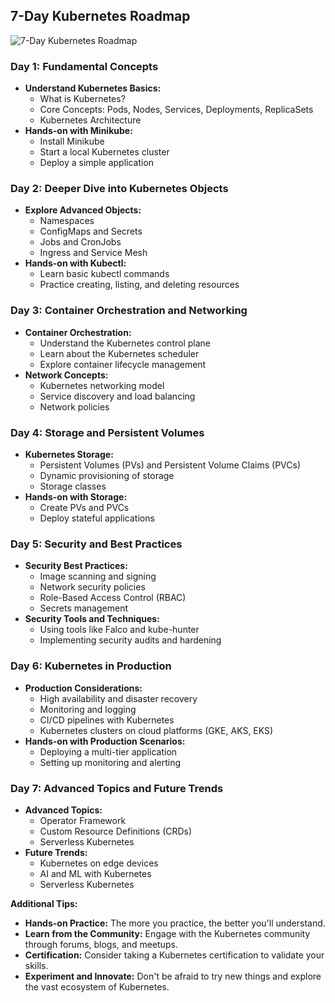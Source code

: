 ## **7-Day Kubernetes Roadmap**
![7-Day Kubernetes Roadmap](https://github.com/user-attachments/assets/b2de7b70-5f2a-4ed6-abf5-b5098093ac63)


### **Day 1: Fundamental Concepts**

-   **Understand Kubernetes Basics:**
    -   What is Kubernetes?
    -   Core Concepts: Pods, Nodes, Services, Deployments, ReplicaSets
    -   Kubernetes Architecture
-   **Hands-on with Minikube:**
    -   Install Minikube
    -   Start a local Kubernetes cluster
    -   Deploy a simple application

### **Day 2: Deeper Dive into Kubernetes Objects**

-   **Explore Advanced Objects:**
    -   Namespaces
    -   ConfigMaps and Secrets
    -   Jobs and CronJobs
    -   Ingress and Service Mesh
-   **Hands-on with Kubectl:**
    -   Learn basic kubectl commands
    -   Practice creating, listing, and deleting resources

### **Day 3: Container Orchestration and Networking**

-   **Container Orchestration:**
    -   Understand the Kubernetes control plane
    -   Learn about the Kubernetes scheduler
    -   Explore container lifecycle management
-   **Network Concepts:**
    -   Kubernetes networking model
    -   Service discovery and load balancing
    -   Network policies

### **Day 4: Storage and Persistent Volumes**

-   **Kubernetes Storage:**
    -   Persistent Volumes (PVs) and Persistent Volume Claims (PVCs)
    -   Dynamic provisioning of storage
    -   Storage classes
-   **Hands-on with Storage:**
    -   Create PVs and PVCs
    -   Deploy stateful applications

### **Day 5: Security and Best Practices**

-   **Security Best Practices:**
    -   Image scanning and signing
    -   Network security policies
    -   Role-Based Access Control (RBAC)
    -   Secrets management
-   **Security Tools and Techniques:**
    -   Using tools like Falco and kube-hunter
    -   Implementing security audits and hardening

### **Day 6: Kubernetes in Production**

-   **Production Considerations:**
    -   High availability and disaster recovery
    -   Monitoring and logging
    -   CI/CD pipelines with Kubernetes
    -   Kubernetes clusters on cloud platforms (GKE, AKS, EKS)
-   **Hands-on with Production Scenarios:**
    -   Deploying a multi-tier application
    -   Setting up monitoring and alerting

### **Day 7: Advanced Topics and Future Trends**

-   **Advanced Topics:**
    -   Operator Framework
    -   Custom Resource Definitions (CRDs)
    -   Serverless Kubernetes
-   **Future Trends:**
    -   Kubernetes on edge devices
    -   AI and ML with Kubernetes
    -   Serverless Kubernetes

**Additional Tips:**

-   **Hands-on Practice:** The more you practice, the better you'll understand.
-   **Learn from the Community:** Engage with the Kubernetes community through forums, blogs, and meetups.
-   **Certification:** Consider taking a Kubernetes certification to validate your skills.
-   **Experiment and Innovate:** Don't be afraid to try new things and explore the vast ecosystem of Kubernetes.
